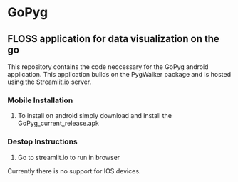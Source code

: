 # GoPyg
## FLOSS application for data visualization on the go

This repository contains the code neccessary for the GoPyg android application.
This application builds on the PygWalker package and is hosted using the Streamlit.io server.

### Mobile Installation
  1. To install on android simply download and install the GoPyg_current_release.apk

### Destop Instructions
  1. Go to streamlit.io to run in browser


Currently there is no support for IOS devices.
